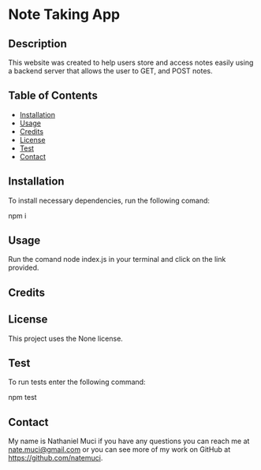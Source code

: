 # Note Taking App

  ## Description
  
  This website was created to help users store and access notes easily using a backend server that allows the user to GET, and POST notes.
  
  ## Table of Contents 
  
  - [Installation](#installation)
  - [Usage](#usage)
  - [Credits](#credits)
  - [License](#license)
  - [Test](#test)
  - [Contact](#contact)
  
  ## Installation
  
  To install necessary dependencies, run the following comand:

  npm i

  ## Usage
  
  Run the comand node index.js in your terminal and click on the link provided.
        
  ## Credits

  
  
  
  ## License
  
  This project uses the None license.
  
  
  ## Test 
  
  To run tests enter the following command:

  npm test

  ## Contact
  
  My name is Nathaniel Muci if you have any questions you can reach me at nate.muci@gmail.com or you can see more of my work on GitHub at https://github.com/natemuci.
  